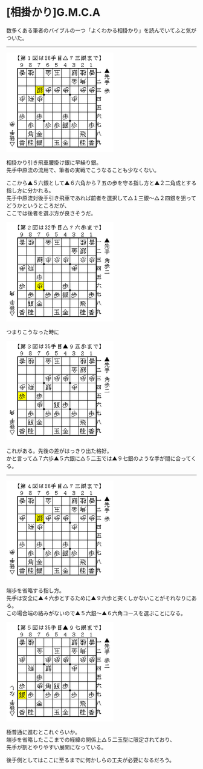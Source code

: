 # [相掛かり]G.M.C.A  

数多くある筆者のバイブルの一つ「よくわかる相掛かり」を読んでいてふと気がついた。  

----------  

![](images/20140809110740.png)  

相掛かり引き飛車腰掛け銀に早繰り銀。  
先手中原流の流用で、筆者の実戦でこうなることも少なくない。  

ここから▲５六銀として▲６六角から７五の歩を守る指し方と▲２二角成とする指し方に分かれる。  
先手中原流対後手引き飛車であれば前者を選択して△１三銀～△２四銀を狙ってどうかというところだが、  
ここでは後者を選ぶ方が良さそうだ。  

![](images/20140809110741.png)  

つまりこうなった時に  

![](images/20140809110742.png)  

これがある。先後の差がはっきり出た格好。  
かと言って△７六歩▲５六銀に△５二玉では▲９七銀のような手が間に合ってくる。  

----------  

![](images/20140809110743.png)  

端歩を省略する指し方。  
先手は安全に▲４六歩とするために▲９六歩と突くしかないことがそれなりにある。  
この場合端の絡みがないので▲５六銀～▲６六角コースを選ぶことになる。  

![](images/20140809110744.png)  

極普通に進むとこれぐらいか。  
端歩を省略したここまでの経緯の関係上△５二玉型に限定されており、  
先手が割とやりやすい展開になっている。  

後手側としてはここに至るまでに何かしらの工夫が必要になるだろう。  
